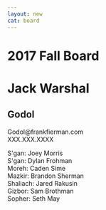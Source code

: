 ```yaml
---
layout: new
cat: board
---
```


<h1>

2017 Fall Board

</h1>

<div class="godol-board"> 
         <h1 class="godol-board">Jack Warshal</h1>
	 <h2 class="godol-board">Godol</h2>
	 <p class="godol-board">Godol@frankfierman.com<br>
	 XXX.XXX.XXXX</p>
</div>
<p>
	 S'gan: Joey Morris<br>
         S'gan: Dylan Frohman<br>
         Moreh: Caden Sime<br>
         Mazkir: Brandon Sherman<br>
         Shaliach: Jared Rakusin<br>
         Gizbor: Sam Brothman<br>
         Sopher: Seth May

</p>
